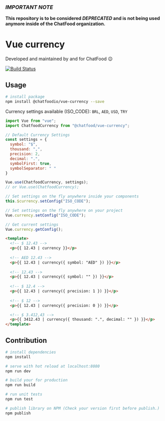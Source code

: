 ### **_IMPORTANT NOTE_**
**This repository is to be considered _DEPRECATED_ and is not being used anymore inside of the ChatFood organization.**

# Vue currency

Developed and maintained by and for ChatFood 😉

[![Build Status](http://drone.chatfood.io/api/badges/chatfood/vue-currency/status.svg)](http://drone.chatfood.io/chatfood/vue-currency)

## Usage

``` bash
# install package
npm install @chatfoodio/vue-currency --save
```

Currency settings available (ISO_CODE): `BRL`, `AED`, `USD`, `TRY`

``` javascript
import Vue from "vue";
import ChatfoodCurrency from "@chatfood/vue-currency";

// Default Currency Settings
const settings = {
  symbol: "$",
  thousand: ",",
  precision: 2,
  decimal: ".",
  symbolFirst: true,
  symbolSeparator: " "
}

Vue.use(ChatfoodCurrency, settings); 
// or Vue.use(ChatfoodCurrency); 

// Set settings on the fly anywhere inside your components
this.$currency.setConfig("ISO_CODE");

// Set settings on the fly anywhere on your project
Vue.currency.setConfig("ISO_CODE");

// Get current settings
Vue.currency.getConfig();
```

``` html
<template>
  <!-- $ 12.43 -->
  <p>{{ 12.43 | currency }}</p>
  
  <!-- AED 12.43 -->
  <p>{{ 12.43 | currency({ symbol: "AED" }) }}</p>
  
  <!-- 12.43 -->
  <p>{{ 12.43 | currency({ symbol: "" }) }}</p>
  
  <!-- $ 12.4 -->
  <p>{{ 12.43 | currency({ precision: 1 }) }}</p>
  
  <!-- $ 12 -->
  <p>{{ 12.43 | currency({ precision: 0 }) }}</p>

  <!-- $ 3.412,43 -->
  <p>{{ 3412.43 | currency({ thousand: ".", decimal: "" }) }}</p>
</template>
```

## Contribution

``` bash
# install dependencies
npm install

# serve with hot reload at localhost:8080
npm run dev

# build your for production
npm run build

# run unit tests
npm run test

# publish library on NPM (Check your version first before publish.)
npm publish
```
